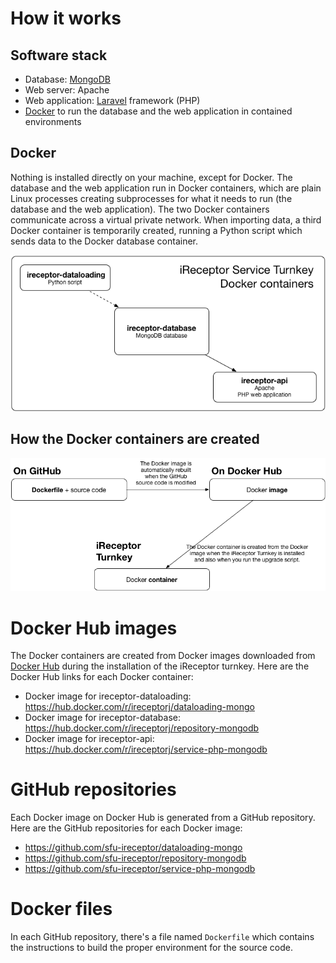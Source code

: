 # How it works

## Software stack
- Database: [MongoDB](https://www.mongodb.com/what-is-mongodb)
- Web server: Apache
- Web application: [Laravel](https://laravel.com/) framework (PHP)
- [Docker](https://www.docker.com/why-docker) to run the database and the web application in contained environments

## Docker
Nothing is installed directly on your machine, except for Docker. The database and the web application run in Docker containers, which are plain Linux processes creating subprocesses for what it needs to run (the database and the web application). The two Docker containers communicate across a virtual private network. When importing data, a third Docker container is temporarily created, running a Python script which sends data to the Docker database container.

![iReceptor Service Turnkey Docker containers](docker_containers.png)

## How the Docker containers are created

![Docker container genesis](docker_container_genesis.png)

# Docker Hub images
The Docker containers are created from Docker images downloaded from [Docker Hub](https://hub.docker.com/) during the installation of the iReceptor turnkey. Here are the Docker Hub links for each Docker container:

- Docker image for ireceptor-dataloading: https://hub.docker.com/r/ireceptorj/dataloading-mongo
- Docker image for ireceptor-database: https://hub.docker.com/r/ireceptorj/repository-mongodb
- Docker image for ireceptor-api: https://hub.docker.com/r/ireceptorj/service-php-mongodb

# GitHub repositories
Each Docker image on Docker Hub is generated from a GitHub repository. Here are the GitHub repositories for each Docker image:
- https://github.com/sfu-ireceptor/dataloading-mongo
- https://github.com/sfu-ireceptor/repository-mongodb
- https://github.com/sfu-ireceptor/service-php-mongodb

# Docker files
In each GitHub repository, there's a file named `Dockerfile` which contains the instructions to build the proper environment for the source code.


